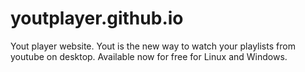 # youtplayer.github.io

Yout player website. Yout is the new way to watch your playlists from youtube on desktop. Available now for free for Linux and Windows.

<img src="http://i.giphy.com/BL9AuNufoqDiU.gif" alt="" />
